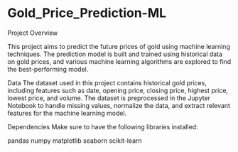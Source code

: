 # Gold_Price_Prediction-ML

Project Overview

This project aims to predict the future prices of gold using machine learning techniques. The prediction model is built and trained using historical data on gold prices, and various machine learning algorithms are explored to find the best-performing model.

Data
The dataset used in this project contains historical gold prices, including features such as date, opening price, closing price, highest price, lowest price, and volume. The dataset is preprocessed in the Jupyter Notebook to handle missing values, normalize the data, and extract relevant features for the machine learning model.

Dependencies
Make sure to have the following libraries installed:

pandas
numpy
matplotlib
seaborn
scikit-learn
